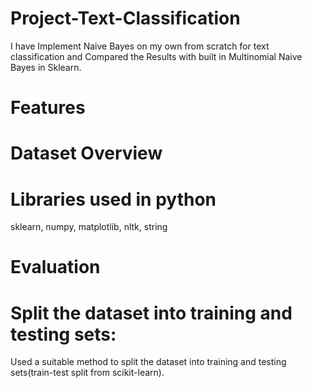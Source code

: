 # Project-Text-Classification
I have Implement Naive Bayes on my own from scratch for text classification and Compared the Results with built in Multinomial Naive Bayes in Sklearn.

# Features

# Dataset Overview

# Libraries used in python
sklearn, numpy, matplotlib, nltk, string

# Evaluation

# Split the dataset into training and testing sets:
Used a suitable method to split the dataset into training and testing sets(train-test split from scikit-learn).
